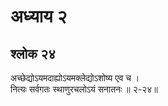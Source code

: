 # अध्याय २

## श्लोक २४

अच्छेद्योऽयमदाह्योऽयमक्लेद्योऽशोष्य एव च ।<br>नित्यः सर्वगतः स्थाणुरचलोऽयं सनातनः ॥ २-२४॥<br><br>

